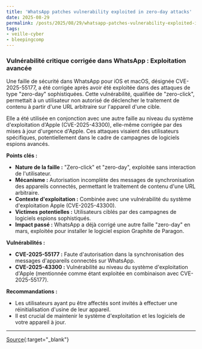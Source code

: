 ```yaml
---
title: 'WhatsApp patches vulnerability exploited in zero-day attacks'
date: 2025-08-29
permalink: /posts/2025/08/29/whatsapp-patches-vulnerability-exploited-in-zero-day-attacks/
tags:
- veille-cyber
- bleepingcomp
---
```

### Vulnérabilité critique corrigée dans WhatsApp : Exploitation avancée

Une faille de sécurité dans WhatsApp pour iOS et macOS, désignée CVE-2025-55177, a été corrigée après avoir été exploitée dans des attaques de type "zero-day" sophistiquées. Cette vulnérabilité, qualifiée de "zero-click", permettait à un utilisateur non autorisé de déclencher le traitement de contenu à partir d'une URL arbitraire sur l'appareil d'une cible.

Elle a été utilisée en conjonction avec une autre faille au niveau du système d'exploitation d'Apple (CVE-2025-43300), elle-même corrigée par des mises à jour d'urgence d'Apple. Ces attaques visaient des utilisateurs spécifiques, potentiellement dans le cadre de campagnes de logiciels espions avancés.

**Points clés :**

*   **Nature de la faille :** "Zero-click" et "zero-day", exploitée sans interaction de l'utilisateur.
*   **Mécanisme :** Autorisation incomplète des messages de synchronisation des appareils connectés, permettant le traitement de contenu d'une URL arbitraire.
*   **Contexte d'exploitation :** Combinée avec une vulnérabilité du système d'exploitation Apple (CVE-2025-43300).
*   **Victimes potentielles :** Utilisateurs ciblés par des campagnes de logiciels espions sophistiqués.
*   **Impact passé :** WhatsApp a déjà corrigé une autre faille "zero-day" en mars, exploitée pour installer le logiciel espion Graphite de Paragon.

**Vulnérabilités :**

*   **CVE-2025-55177 :** Faute d'autorisation dans la synchronisation des messages d'appareils connectés sur WhatsApp.
*   **CVE-2025-43300 :** Vulnérabilité au niveau du système d'exploitation d'Apple (mentionnée comme étant exploitée en combinaison avec CVE-2025-55177).

**Recommandations :**

*   Les utilisateurs ayant pu être affectés sont invités à effectuer une réinitialisation d'usine de leur appareil.
*   Il est crucial de maintenir le système d'exploitation et les logiciels de votre appareil à jour.

---
[Source](https://www.bleepingcomputer.com/news/security/whatsapp-patches-vulnerability-exploited-in-zero-day-attacks/){:target="_blank"}
